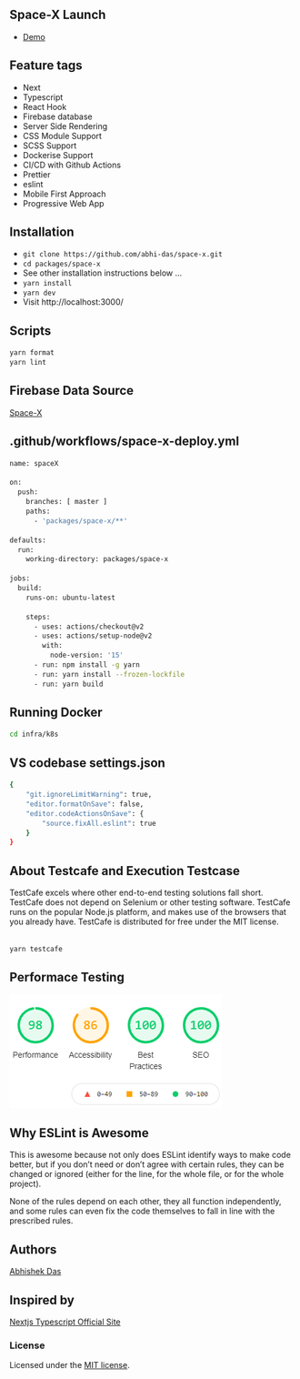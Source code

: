 
## Space-X Launch
- [Demo](https://space-x-eight.vercel.app/launch)

## Feature tags

- Next
- Typescript
- React Hook
- Firebase database
- Server Side Rendering
- CSS Module Support
- SCSS Support
- Dockerise Support
- CI/CD with Github Actions
- Prettier
- eslint
- Mobile First Approach
- Progressive Web App

## Installation

- `git clone https://github.com/abhi-das/space-x.git`
- `cd packages/space-x`
- See other installation instructions below ...
- `yarn install`
- `yarn dev`
- Visit http://localhost:3000/


## Scripts

```sh
yarn format
yarn lint
```


## Firebase Data Source
[Space-X](https://space-lauch-default-rtdb.firebaseio.com/spaceX.json)


## .github/workflows/space-x-deploy.yml

```sh
name: spaceX

on:
  push:
    branches: [ master ]
    paths:
      - 'packages/space-x/**'

defaults:
  run:
    working-directory: packages/space-x

jobs:
  build:
    runs-on: ubuntu-latest

    steps:
      - uses: actions/checkout@v2
      - uses: actions/setup-node@v2
        with:
          node-version: '15'
      - run: npm install -g yarn
      - run: yarn install --frozen-lockfile
      - run: yarn build
```

## Running Docker

```sh
cd infra/k8s


```

## VS codebase settings.json

```sh
{
    "git.ignoreLimitWarning": true,
    "editor.formatOnSave": false,
    "editor.codeActionsOnSave": {
        "source.fixAll.eslint": true
    }
}
```

## About Testcafe and Execution Testcase
TestCafe excels where other end-to-end testing solutions fall short. TestCafe does not depend on Selenium or other testing software. TestCafe runs on the popular Node.js platform, and makes use of the browsers that you already have. TestCafe is distributed for free under the MIT license.

```sh

yarn testcafe

```

## Performace Testing
![Screenshot](./public/others/performaceStatus.png)


## Why ESLint is Awesome
This is awesome because not only does ESLint identify ways to make code better, but if you don’t need or don’t agree with certain rules, they can be changed or ignored (either for the line, for the whole file, or for the whole project).

None of the rules depend on each other, they all function independently, and some rules can even fix the code themselves to fall in line with the prescribed rules.

## Authors

[Abhishek Das](https://github.com/abhi-das)


## Inspired by

[Nextjs Typescript Official Site](https://nextjs.org/)


### License

Licensed under the [MIT license](./LICENSE). 
